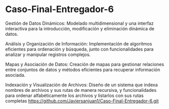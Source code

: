 # Caso-Final-Entregador-6
Gestión de Datos Dinámicos: Modelado multidimensional y una interfaz interactiva para la introducción, modificación y eliminación dinámica de datos.

Análisis y Organización de Información: Implementación de algoritmos eficientes para ordenación y búsqueda, junto con funcionalidades para analizar y manipular registros complejos.

Mapas y Asociación de Datos: Creación de mapas para gestionar relaciones entre conjuntos de datos y métodos eficientes para recuperar información asociada.

Indexación y Visualización de Archivos: Diseño de un sistema que indexa nombres de archivos y sus rutas de manera recursiva, y funcionalidades para ordenar alfabéticamente los archivos y listarlos con sus rutas completas
https://github.com/Javiersanjuan1/Caso-Final-Entregador-6.git
